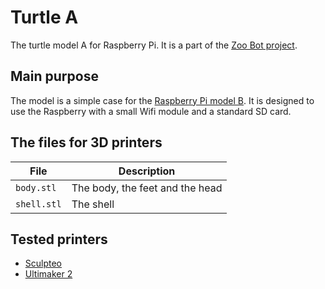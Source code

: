 Turtle A
========

The turtle model A for Raspberry Pi. It is a part of the [Zoo Bot project](http://zoo-bot.net).


Main purpose
------------

The model is a simple case for the [Raspberry Pi model B](http://www.raspberrypi.org/product/model-b/). It is designed to use the Raspberry with a small Wifi module and a standard SD card.


The files for 3D printers
-------------------------

| File        | Description                     |
| ----------- | ------------------------------- |
| `body.stl`  | The body, the feet and the head |
| `shell.stl` | The shell                       |


Tested printers
---------------

- [Sculpteo](http://sculpteo.com)
- [Ultimaker 2](https://www.ultimaker.com/pages/our-printers/ultimaker-2)

